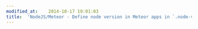 ```yaml
---
modified_at:	2014-10-17 19:01:03
title:	'NodeJS/Meteor - Define node version in Meteor apps in `.node-version`'
---
```

